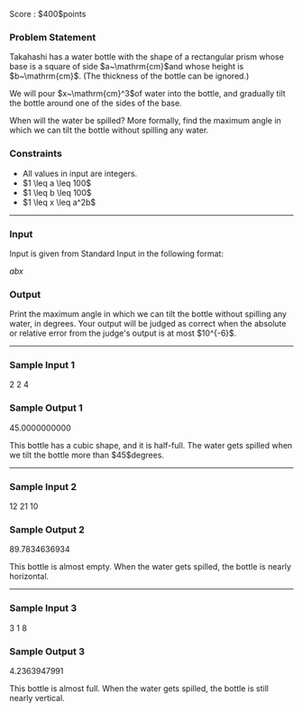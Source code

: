 
<div>

<span>

<span>

<p>
Score : $400$points
</p>

<div>

<section>

### **Problem Statement**

<p>
Takahashi has a water bottle with the shape of a rectangular prism whose base is a square of side $a~\mathrm{cm}$and whose height is $b~\mathrm{cm}$. (The thickness of the bottle can be ignored.)
</p>

<p>
We will pour $x~\mathrm{cm}^3$of water into the bottle, and gradually tilt the bottle around one of the sides of the base.
</p>

<p>
When will the water be spilled? More formally, find the maximum angle in which we can tilt the bottle without spilling any water.
</p>

</section>

</div>

<div>

<section>

### **Constraints**

<ul>

<li>
All values in input are integers.
</li>

<li>
$1 \leq a \leq 100$
</li>

<li>
$1 \leq b \leq 100$
</li>

<li>
$1 \leq x \leq a^2b$
</li>

</ul>

</section>

</div>

---

<div>

<div>

<section>

### **Input**

<p>
Input is given from Standard Input in the following format:
</p>

<div>

$a$$b$$x$
</div>

</section>

</div>

<div>

<section>

### **Output**

<p>
Print the maximum angle in which we can tilt the bottle without spilling any water, in degrees.
Your output will be judged as correct when the absolute or relative error from the judge's output is at most $10^{-6}$.
</p>

</section>

</div>

</div>

---

<div>

<section>

### **Sample Input 1**

<div>

2 2 4

</div>

</section>

</div>

<div>

<section>

### **Sample Output 1**

<div>

45.0000000000

</div>

<p>
This bottle has a cubic shape, and it is half-full. The water gets spilled when we tilt the bottle more than $45$degrees.
</p>

</section>

</div>

---

<div>

<section>

### **Sample Input 2**

<div>

12 21 10

</div>

</section>

</div>

<div>

<section>

### **Sample Output 2**

<div>

89.7834636934

</div>

<p>
This bottle is almost empty. When the water gets spilled, the bottle is nearly horizontal.
</p>

</section>

</div>

---

<div>

<section>

### **Sample Input 3**

<div>

3 1 8

</div>

</section>

</div>

<div>

<section>

### **Sample Output 3**

<div>

4.2363947991

</div>

<p>
This bottle is almost full. When the water gets spilled, the bottle is still nearly vertical.
</p>

</section>

</div>

</span>

</span>

</div>
